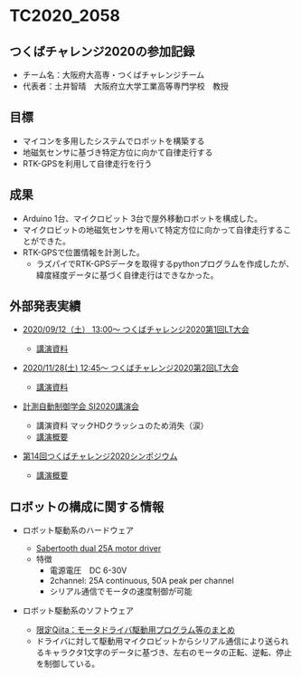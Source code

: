 # TC2020_2058

## つくばチャレンジ2020の参加記録

- チーム名：大阪府大高専・つくばチャレンジチーム
- 代表者：土井智晴　大阪府立大学工業高等専門学校　教授

## 目標

- マイコンを多用したシステムでロボットを構築する
- 地磁気センサに基づき特定方位に向かて自律走行する
- RTK-GPSを利用して自律走行を行う

## 成果

- Arduino 1台、マイクロビット 3台で屋外移動ロボットを構成した。
- マイクロビットの地磁気センサを用いて特定方位に向かって自律走行することができた。
- RTK-GPSで位置情報を計測した。
  - ラズパイでRTK-GPSデータを取得するpythonプログラムを作成したが、緯度経度データに基づく自律走行はできなかった。

## 外部発表実績

- [2020/09/12（土） 13:00〜 つくばチャレンジ2020第1回LT大会](https://tsukubachallenge.connpass.com/event/187976/)
   - [講演資料](https://speakerdeck.com/tmdoi/fu-da-gao-zhuan-timuzi-ji-shao-jie-tukubatiyarenzi2020di-1hui-ltda-hui)
- [2020/11/28(土) 12:45〜 つくばチャレンジ2020第2回LT大会](https://tsukubachallenge.connpass.com/event/195912/)
   - [講演資料](https://speakerdeck.com/tmdoi/fu-da-gao-zhuan-timufalsexian-zhuang-tukubatiyarenzi2020di-2hui-ltda-hui)
- [計測自動制御学会 SI2020講演会 ]()
  - 講演資料 マックHDクラッシュのため消失（涙）
  - [講演概要](https://github.com/tmdoi/TC2020_2058/blob/main/papers/SI2020.pdf)

- [第14回つくばチャレンジ2020シンポジウム](https://tsukubachallenge.connpass.com/event/200361/)
  - [講演概要](https://github.com/tmdoi/TC2020_2058/blob/main/papers/TS2020.pdf)

## ロボットの構成に関する情報

- ロボット駆動系のハードウェア
  - [Sabertooth dual 25A motor driver](https://www.dimensionengineering.com/products/sabertooth2x25)
  - 特徴
    - 電源電圧　DC 6-30V
    - 2channel: 25A continuous, 50A peak per channel
    - シリアル通信でモータの速度制御が可能

- ロボット駆動系のソフトウェア
  - [限定Qiita：モータドライバ駆動用プログラム等のまとめ](https://qiita.com/tmdoi/private/fd4f11deb5544f232aad)
  - ドライバに対して駆動用マイクロビットからシリアル通信により送られるキャラクタ1文字のデータに基づき、左右のモータの正転、逆転、停止を制御している。
